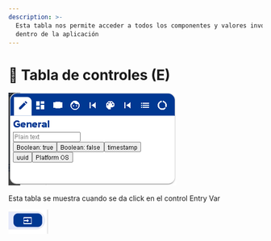 ```yaml
---
description: >-
  Esta tabla nos permite acceder a todos los componentes y valores involucrados
  dentro de la aplicación
---
```


# 📲 Tabla de controles \(E\)

![](../../../.gitbook/assets/image%20%28398%29.png)

Esta tabla se muestra cuando se da click en el control Entry Var

![](../../../.gitbook/assets/image%20%28401%29.png)

